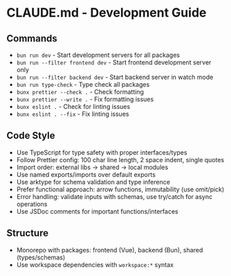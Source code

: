 # CLAUDE.md - Development Guide

## Commands

- `bun run dev` - Start development servers for all packages
- `bun run --filter frontend dev` - Start frontend development server only
- `bun run --filter backend dev` - Start backend server in watch mode
- `bun run type-check` - Type check all packages
- `bunx prettier --check .` - Check formatting
- `bunx prettier --write .` - Fix formatting issues
- `bunx eslint .` - Check for linting issues
- `bunx eslint . --fix` - Fix linting issues

## Code Style

- Use TypeScript for type safety with proper interfaces/types
- Follow Prettier config: 100 char line length, 2 space indent, single quotes
- Import order: external libs → shared → local modules
- Use named exports/imports over default exports
- Use arktype for schema validation and type inference
- Prefer functional approach: arrow functions, immutability (use omit/pick)
- Error handling: validate inputs with schemas, use try/catch for async operations
- Use JSDoc comments for important functions/interfaces

## Structure

- Monorepo with packages: frontend (Vue), backend (Bun), shared (types/schemas)
- Use workspace dependencies with `workspace:*` syntax
